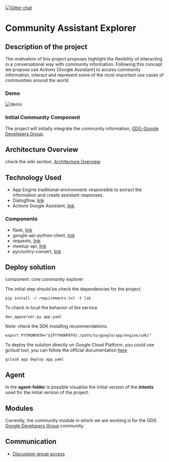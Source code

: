 [![Gitter chat](https://badges.gitter.im/assistant-community-explorer/gitter.png)](https://gitter.im/assistant-community-explorer/gitter)

# Community Assistant Explorer

## Description of the project
The motivation of this project proposes highlight the flexibility of interacting in a conversational way with community information. Following this concept we propose use Actions [Google Assistant] to access community information, interact and represent some of the most important use cases of communities around the world.

### Demo

![demo](https://github.com/nbortolotti/assistant-community-explorer/wiki/pictures/assistant_community_explorer_demo_01.gif)

### Initial Community Component
The project will initially integrate the community information, [GDG-Google Developers Group](https://developers.google.com/programs/community/gdg/). 

## Architecture Overview
check the wiki section, [Architecture Overview](https://github.com/nbortolotti/assistant-community-explorer/wiki/Architecture)

## Technology Used
* App Engine traditional-environment:  responsible to extract the information and create assistant responses.
* Dialogflow, [link](https://dialogflow.com/)
* Actions Google Assistant, [link](https://developers.google.com/actions/)

### Components
* flask, [link](http://flask.pocoo.org)
* google-api-python-client, [link](https://github.com/googleapis/google-api-python-client)
* requests, [link](https://pypi.org/project/requests/)
* meetup-api, [link](https://pypi.org/project/meetup-api/)
* pycountry-convert, [link](https://pypi.org/project/pycountry-convert/)

## Deploy solution
component: core community explorer

The initial step should be check the dependencies for the project.

``
pip install -r requirements.txt -t lib
``

To check in local the behavior of the service

``
dev_appserver.py app.yaml
``

Note: check the SDK installing recommendations.

``
export PYTHONPATH="${PYTHONPATH}:/path/to/google/app/engine/sdk/"
``


To deploy the solution directly on Google Cloud Platform,  you could use *gcloud* tool, you can follow the official documentation [here](https://cloud.google.com/sdk/gcloud/reference/app/deploy)

``
gcloud app deploy app.yaml
``

## Agent
In the **agent-folder** is possible visualize the initial version of the **intents** used for the initial version of the project.

## Modules
Currently, the community module in which we are working is for the GDG [Google Developers Group](https://developers.google.com/programs/community/gdg/) community. 


## Communication
* [Discussion group access](https://groups.google.com/d/forum/assistant-community-explorer)
